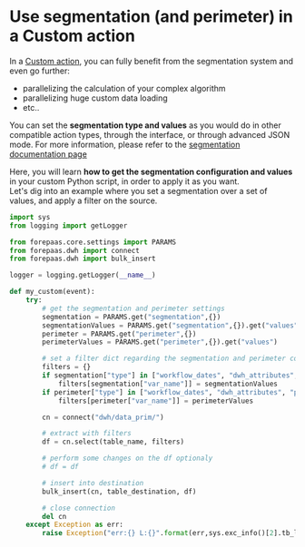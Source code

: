 # Use segmentation (and perimeter) in a Custom action

In a [Custom action](/en/product/dpe/actions/custom/index), you can fully benefit from the segmentation system and even go further: 
* parallelizing the calculation of your complex algorithm
* parallelizing huge custom data loading
* etc..

You can set the **segmentation type and values** as you would do in other compatible action types, through the interface, or through advanced JSON mode. 
For more information, please refer to the [segmentation documentation page](/en/product/dpe/actions/settings/segmentation)

Here, you will learn **how to get the segmentation configuration and values** in your custom Python script, in order to apply it as you want.  
Let's dig into an example where you set a segmentation over a set of values, and apply a filter on the source.

```python
import sys
from logging import getLogger

from forepaas.core.settings import PARAMS
from forepaas.dwh import connect
from forepaas.dwh import bulk_insert

logger = logging.getLogger(__name__)

def my_custom(event):
	try:
		# get the segmentation and perimeter settings
		segmentation = PARAMS.get("segmentation",{})
		segmentationValues = PARAMS.get("segmentation",{}).get("values")
		perimeter = PARAMS.get("perimeter",{})
		perimeterValues = PARAMS.get("perimeter",{}).get("values")

		# set a filter dict regarding the segmentation and perimeter configuration
		filters = {}
		if segmentation["type"] in ["workflow_dates", "dwh_attributes", "predefined_set"] and segmentationValues is not None: 
			filters[segmentation["var_name"]] = segmentationValues
		if perimeter["type"] in ["workflow_dates", "dwh_attributes", "predefined_set"] and perimeterValues is not None: 
			filters[perimeter["var_name"]] = perimeterValues

		cn = connect("dwh/data_prim/")

		# extract with filters
		df = cn.select(table_name, filters)

		# perform some changes on the df optionaly 
		# df = df

		# insert into destination
		bulk_insert(cn, table_destination, df)

		# close connection
		del cn
	except Exception as err: 
		raise Exception("err:{} L:{}".format(err,sys.exc_info()[2].tb_lineno))

```
